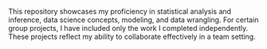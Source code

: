 This repository showcases my proficiency in statistical analysis and inference, data science concepts, modeling, and data wrangling.
For certain group projects, I have included only the work I completed independently. 
These projects reflect my ability to collaborate effectively in a team setting.
